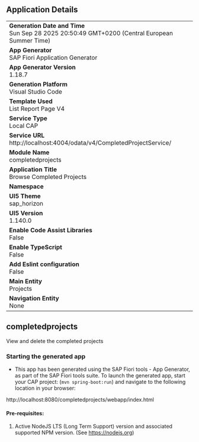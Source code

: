 ## Application Details
|               |
| ------------- |
|**Generation Date and Time**<br>Sun Sep 28 2025 20:50:49 GMT+0200 (Central European Summer Time)|
|**App Generator**<br>SAP Fiori Application Generator|
|**App Generator Version**<br>1.18.7|
|**Generation Platform**<br>Visual Studio Code|
|**Template Used**<br>List Report Page V4|
|**Service Type**<br>Local CAP|
|**Service URL**<br>http://localhost:4004/odata/v4/CompletedProjectService/|
|**Module Name**<br>completedprojects|
|**Application Title**<br>Browse Completed Projects|
|**Namespace**<br>|
|**UI5 Theme**<br>sap_horizon|
|**UI5 Version**<br>1.140.0|
|**Enable Code Assist Libraries**<br>False|
|**Enable TypeScript**<br>False|
|**Add Eslint configuration**<br>False|
|**Main Entity**<br>Projects|
|**Navigation Entity**<br>None|

## completedprojects

View and delete the completed projects

### Starting the generated app

-   This app has been generated using the SAP Fiori tools - App Generator, as part of the SAP Fiori tools suite.  To launch the generated app, start your CAP project:  (```mvn spring-boot:run```) and navigate to the following location in your browser:

http://localhost:8080/completedprojects/webapp/index.html

#### Pre-requisites:

1. Active NodeJS LTS (Long Term Support) version and associated supported NPM version.  (See https://nodejs.org)


